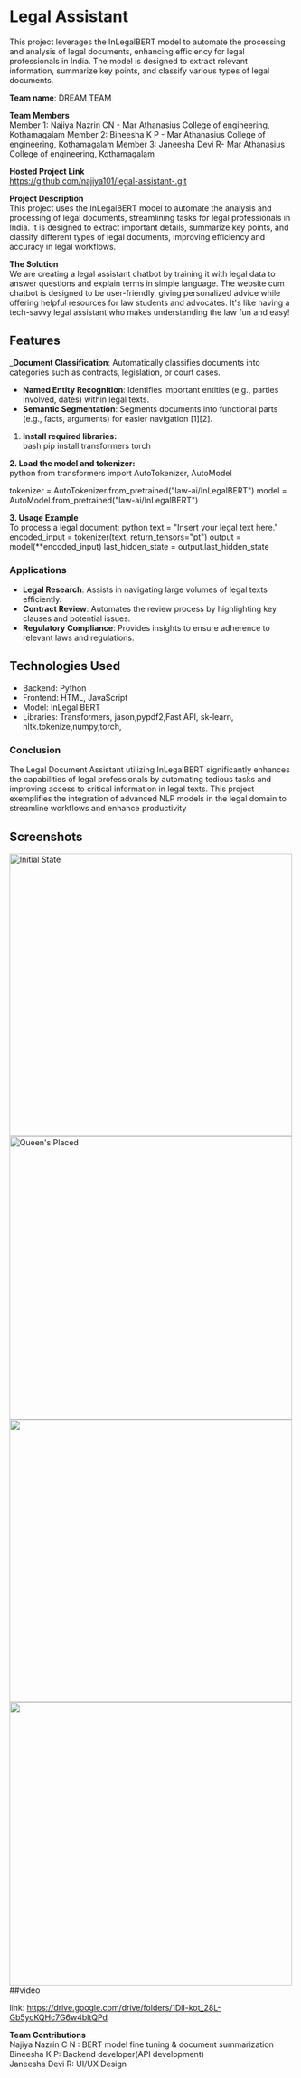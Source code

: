 # Legal Assistant

This project leverages the InLegalBERT model to automate the processing and analysis of legal documents, enhancing efficiency for legal professionals in India. The model is designed to extract relevant information, summarize key points, and classify various types of legal documents.

**Team name**: DREAM TEAM<br>

**Team Members**<br>
Member 1: Najiya Nazrin CN - Mar Athanasius College of engineering, Kothamagalam
Member 2: Bineesha K P -  Mar Athanasius College of engineering, Kothamagalam
Member 3: Janeesha Devi R- Mar Athanasius College of engineering, Kothamagalam

**Hosted Project Link**<br>
https://github.com/najiya101/legal-assistant-.git

**Project Description**<br>
This project uses the InLegalBERT model to automate the analysis and processing of legal documents, streamlining tasks for legal professionals in India. It is designed to extract important details, summarize key points, and classify different types of legal documents, improving efficiency and accuracy in legal workflows.

**The Solution**<br>
We are  creating a legal assistant chatbot by training it with legal data to answer questions and explain terms in simple language. The website cum chatbot is designed to be user-friendly, giving personalized advice while offering helpful resources for law students and advocates. It's like having a tech-savvy legal assistant who makes understanding the law fun and easy!

## Features<br>
_**Document Classification**: Automatically classifies documents into categories such as contracts, legislation, or court cases.
- **Named Entity Recognition**: Identifies important entities (e.g., parties involved, dates) within legal texts.
- **Semantic Segmentation**: Segments documents into functional parts (e.g., facts, arguments) for easier navigation [1][2].

1.  **Install required libraries:**<br>
      bash
   pip install transformers torch
   
**2. Load the model and tokenizer:**<br>
   python
   from transformers import AutoTokenizer, AutoModel

   tokenizer = AutoTokenizer.from_pretrained("law-ai/InLegalBERT")
   model = AutoModel.from_pretrained("law-ai/InLegalBERT")
   
**3. Usage Example**<br>
To process a legal document:
python
text = "Insert your legal text here."
encoded_input = tokenizer(text, return_tensors="pt")
output = model(**encoded_input)
last_hidden_state = output.last_hidden_state


 ### Applications<br>
- **Legal Research**: Assists in navigating large volumes of legal texts efficiently.
- **Contract Review**: Automates the review process by highlighting key clauses and potential issues.
- **Regulatory Compliance**: Provides insights to ensure adherence to relevant laws and regulations.

## Technologies Used<br>
- Backend: Python
- Frontend: HTML, JavaScript
- Model: InLegal BERT
- Libraries: Transformers, jason,pypdf2,Fast API, sk-learn, nltk.tokenize,numpy,torch,

  
### Conclusion<br>
The Legal Document Assistant utilizing InLegalBERT significantly enhances the capabilities of legal professionals by automating tedious tasks and improving access to critical information in legal texts. This project exemplifies the integration of advanced NLP models in the legal domain to streamline workflows and enhance productivity

## Screenshots


<div>

  <img src="https://github.com/user-attachments/assets/f8c94d43-90c9-4448-979c-82dee2d34533" alt="Initial State" height="500"/>  
  <img src="https://github.com/user-attachments/assets/ee083a7f-8557-492b-bc29-d0f68365ac79" alt="Queen's Placed" height="500"/>
  <img src="https://github.com/user-attachments/assets/587d368e-a5a7-495a-b8f9-6e0bc8682fc2" height="500"/>


  <img src="https://github.com/user-attachments/assets/aa78c8b2-71ae-4873-95dd-5b8c516197f6" height="500"/>

</div>
##video

link: https://drive.google.com/drive/folders/1DiI-kot_28L-Gb5ycKQHc7G6w4bltQPd

**Team Contributions**<br>
Najiya Nazrin C N : BERT model fine tuning & document summarization <br>
Bineesha K P: Backend developer(API development)<br>
Janeesha Devi R: UI/UX Design <br>
